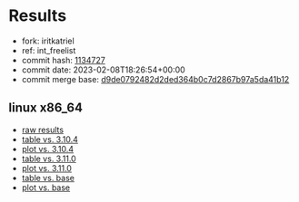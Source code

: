 # Results

- fork: iritkatriel
- ref: int_freelist
- commit hash: [1134727](https://github.com/iritkatriel/cpython/commit/1134727)
- commit date: 2023-02-08T18:26:54+00:00
- commit merge base: [d9de0792482d2ded364b0c7d2867b97a5da41b12](https://github.com/iritkatriel/cpython/commit/d9de0792482d2ded364b0c7d2867b97a5da41b12)

## linux x86_64

- [raw results](bm-20230208-linux-x86_64-iritkatriel-int_freelist-3.12.0a5%2B-1134727.json)
- [table vs. 3.10.4](bm-20230208-linux-x86_64-iritkatriel-int_freelist-3.12.0a5%2B-1134727-vs-3.10.4.md)
- [plot vs. 3.10.4](bm-20230208-linux-x86_64-iritkatriel-int_freelist-3.12.0a5%2B-1134727-vs-3.10.4.png)
- [table vs. 3.11.0](bm-20230208-linux-x86_64-iritkatriel-int_freelist-3.12.0a5%2B-1134727-vs-3.11.0.md)
- [plot vs. 3.11.0](bm-20230208-linux-x86_64-iritkatriel-int_freelist-3.12.0a5%2B-1134727-vs-3.11.0.png)
- [table vs. base](bm-20230208-linux-x86_64-iritkatriel-int_freelist-3.12.0a5%2B-1134727-vs-base.md)
- [plot vs. base](bm-20230208-linux-x86_64-iritkatriel-int_freelist-3.12.0a5%2B-1134727-vs-base.png)

